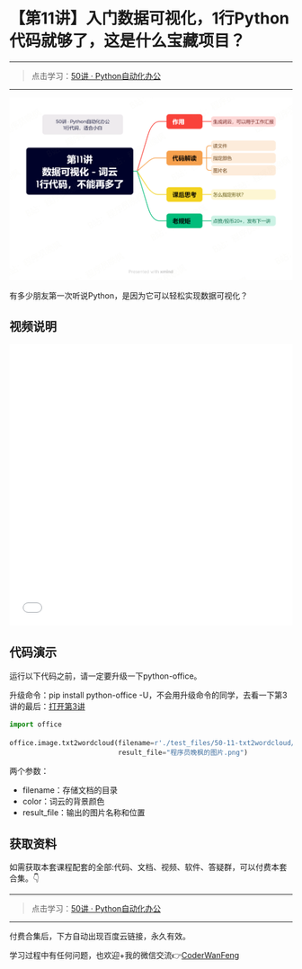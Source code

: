 # 【第11讲】入门数据可视化，1行Python代码就够了，这是什么宝藏项目？

------
> 点击学习：[50讲 · Python自动化办公](https://www.python-office.com/course/50-python-office.html)
------

![](../xmind/imgs/50-11-txt2wordcloud.png)

有多少朋友第一次听说Python，是因为它可以轻松实现数据可视化？


## 视频说明

<iframe src="//player.bilibili.com/player.html?bvid=BV1ph4y1v7MN" scrolling="no" border="0" frameborder="no" framespacing="0" allowfullscreen="true" width=100%, height=500> </iframe>

## 代码演示

运行以下代码之前，请一定要升级一下python-office。

升级命令：pip install python-office
-U，不会用升级命令的同学，去看一下第3讲的最后：[打开第3讲](https://www.bilibili.com/video/BV1m14y1y76g/)

```python
import office

office.image.txt2wordcloud(filename=r'./test_files/50-11-txt2wordcloud/python-office.txt', color="black",
                           result_file="程序员晚枫的图片.png")
```

两个参数：

- filename：存储文档的目录
- color：词云的背景颜色
- result_file：输出的图片名称和位置

## 获取资料

如需获取本套课程配套的全部:代码、文档、视频、软件、答疑群，可以付费本套合集。👇

------
> 点击学习：[50讲 · Python自动化办公](https://www.python-office.com/course/50-python-office.html)
------

付费合集后，下方自动出现百度云链接，永久有效。

学习过程中有任何问题，也欢迎+我的微信交流👉[CoderWanFeng](https://mp.weixin.qq.com/s/B1V6KeXc7IOEB8DgXLWv3g)

